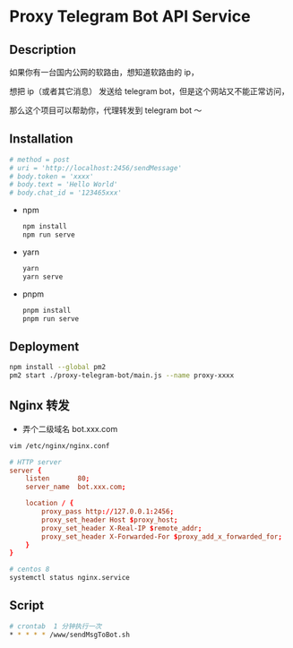 # Proxy Telegram Bot API Service

## Description

如果你有一台国内公网的软路由，想知道软路由的 ip，

想把 ip（或者其它消息） 发送给 telegram bot，但是这个网站又不能正常访问，

那么这个项目可以帮助你，代理转发到 telegram bot ～

## Installation

```bash
# method = post
# uri = 'http://localhost:2456/sendMessage'
# body.token = 'xxxx'
# body.text = 'Hello World'
# body.chat_id = '123465xxx'
```

- npm

  ```bash
  npm install
  npm run serve
  ```

- yarn

  ```bash
  yarn
  yarn serve
  ```

- pnpm
  ```bash
  pnpm install
  pnpm run serve
  ```

## Deployment

```bash
npm install --global pm2
pm2 start ./proxy-telegram-bot/main.js --name proxy-xxxx
```

## Nginx 转发

- 弄个二级域名 bot.xxx.com

```bash
vim /etc/nginx/nginx.conf
```

```conf
# HTTP server
server {
    listen       80;
    server_name  bot.xxx.com;

    location / {
        proxy_pass http://127.0.0.1:2456;
        proxy_set_header Host $proxy_host;
        proxy_set_header X-Real-IP $remote_addr;
        proxy_set_header X-Forwarded-For $proxy_add_x_forwarded_for;
    }
}
```

```bash
# centos 8
systemctl status nginx.service
```

## Script

```bash
# crontab  1 分钟执行一次
* * * * * /www/sendMsgToBot.sh
```
